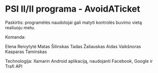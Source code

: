 # PSI II/II programa - AvoidATicket

Paskirtis: programėlės naudotojai gali matyti kontrolės buvimo vietą realiuoju metu.

Komanda:

Elena Reivytytė
Matas Šilinskas
Tadas Žaliauskas
Aidas Vaikšnoras
Kasparas Taminskas

Technologija: Xamarin Android aplikaciją, naudojanti Facebook, Google ir Trafi API
